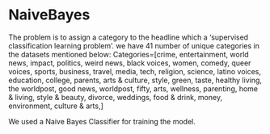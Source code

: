 # NaiveBayes

The problem is to assign a category to the headline which a ‘supervised classification learning problem’.
we have 41 number of unique categories in the datasets mentioned below:
Categories=[crime, entertainment, world news, impact, politics, weird news, black voices, women, comedy, queer voices, sports, business, travel, media, tech, religion, science, latino voices, education, college, parents, arts & culture, style, green, taste, healthy living, the worldpost, good news, worldpost, fifty, arts, wellness, parenting, home & living, style & beauty, divorce, weddings, food & drink, money, environment, culture & arts,]

We used a Naive Bayes Classifier for training the model.

